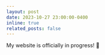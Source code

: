 ```yaml
---
layout: post
date: 2023-10-27 23:00:00-0400
inline: true
related_posts: false
---
```


My website is officially in progress! :tada:
